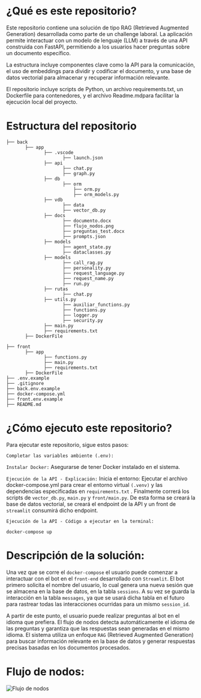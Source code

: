 # ¿Qué es este repositorio?
Este repositorio contiene una solución de tipo RAG (Retrieved Augmented Generation) desarrollada como parte de un challenge laboral. La aplicación permite interactuar con un modelo de lenguaje (LLM) a través de una API construida con FastAPI, permitiendo a los usuarios hacer preguntas sobre un documento específico.

La estructura incluye componentes clave como la API para la comunicación, el uso de embeddings para dividir y codificar el documento, y una base de datos vectorial para almacenar y recuperar información relevante.

El repositorio incluye scripts de Python, un archivo requirements.txt, un Dockerfile para contenedores, y el archivo Readme.mdpara facilitar la ejecución local del proyecto.

# Estructura del repositorio
```
├── back
       ├── app
              ├── .vscode
                     ├── launch.json    
              ├── api
                     ├── chat.py
                     ├── graph.py
              ├── db
                     ├── orm 
                         ├── orm.py
                         ├── orm_models.py
              ├── vdb
                     ├── data
                     ├── vector_db.py
              ├── docs          
                     ├── documento.docx 
                     ├── flujo_nodos.png
                     ├── preguntas_test.docx
                     ├── prompts.json
              ├── models
                     ├── agent_state.py
                     ├── dataclasses.py
              ├── models
                     ├── call_rag.py
                     ├── personality.py
                     ├── request_language.py
                     ├── request_name.py
                     ├── run.py
              ├── rutas
                     ├── chat.py
              ├── utils.py
                     ├── auxiliar_functions.py
                     ├── functions.py
                     ├── logger.py
                     ├── security.py
              ├── main.py
              ├── requirements.txt
       ├── DockerFile

├── front
       ├── app
              ├── functions.py
              ├── main.py
              ├── requirements.txt
       ├── DockerFile
├── .env.example
├── .gitignore
├── back.env.example
├── docker-compose.yml
├── front.env.example
├── README.md

```
# ¿Cómo ejecuto este repositorio?
Para ejecutar este repositorio, sigue estos pasos:

`Completar las variables ambiente (.env):`

`Instalar Docker:` 
Asegurarse de tener Docker instalado en el sistema.

`Ejecución de la API - Explicación:`
Inicia el entorno: Ejecutar el archivo docker-compose.yml para crear el entorno virtual `(.venv)` y las dependencias especificadas en `requirements.txt` . Finalmente correrá los scripts de `vector_db.py`, `main.py` y `front/main.py`. De esta forma se creará la base de datos vectorial, se creará el endpoint de la API y un front de `streamlit` consumirá dicho endpoint.

`Ejecución de la API - Código a ejecutar en la terminal:`
```
docker-compose up
```

# Descripción de la solución:
Una vez que se corre el `docker-compose` el usuario puede comenzar a interactuar con el bot en el `front-end` desarrollado con `Streamlit`. El bot primero solicita el nombre del usuario, lo cual genera una nueva sesión que se almacena en la base de datos, en la tabla `sessions`. A su vez se guarda la interacción en la tabla `messages`, ya que se usará dicha tabla en el futuro para rastrear todas las interacciones ocurridas para un mismo `session_id`.

A partir de este punto, el usuario puede realizar preguntas al bot en el idioma que prefiera. El flujo de nodos detecta automáticamente el idioma de las preguntas y garantiza que las respuestas sean generadas en el mismo idioma. El sistema utiliza un enfoque `RAG` (Retrieved Augmented Generation) para buscar información relevante en la base de datos y generar respuestas precisas basadas en los documentos procesados.

# Flujo de nodos:
![Flujo de nodos](back/docs/flujo_nodos.png)

